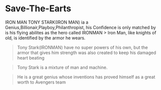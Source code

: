 # Save-The-Earts
 IRON MAN
TONY STARK(IRON MAN) ia a Genius,Billionair,Playboy,Philanthropist, his Confidence is only matched by is his flying abilites as the hero called IRONMAN >
Iron Man, like knights of old, is identified by the armor he wears.

>Tony Stark(IRONMAN) have no super powers of his own, but the armor that gives him strength was also created to keep his damaged heart beating
 
>Tony Stark is a mixture of man and machine. 

>He is a great genius whose inventions has proved himself as a great worth to    Avengers team



